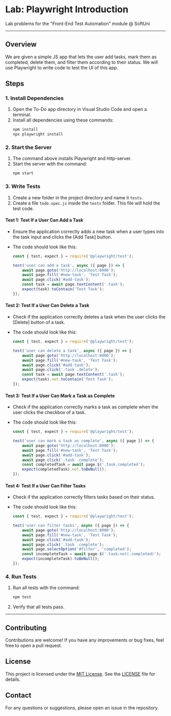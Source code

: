 # Lab: Playwright Introduction

Lab problems for the "Front-End Test Automation" module @ SoftUni

---

## Overview
We are given a simple JS app that lets the user add tasks, mark them as completed, delete them, and filter them according to their status. We will use Playwright to write code to test the UI of this app.

## Steps

### 1. Install Dependencies
1. Open the To-Do app directory in Visual Studio Code and open a terminal.
2. Install all dependencies using these commands:
    ```bash
    npm install
    npx playwright install
    ```

### 2. Start the Server
1. The command above installs Playwright and http-server.
2. Start the server with the command:
    ```bash
    npm start
    ```

### 3. Write Tests
1. Create a new folder in the project directory and name it `tests`.
2. Create a file `todo.spec.js` inside the `tests` folder. This file will hold the test code.

#### Test 1: Test If a User Can Add a Task
- Ensure the application correctly adds a new task when a user types into the task input and clicks the [Add Task] button.
- The code should look like this:

    ```javascript
    const { test, expect } = require('@playwright/test');

    test('user can add a task', async ({ page }) => {
        await page.goto('http://localhost:8000');
        await page.fill('#new-task', 'Test Task');
        await page.click('#add-task');
        const task = await page.textContent('.task');
        expect(task).toContain('Test Task');
    });
    ```

#### Test 2: Test If a User Can Delete a Task
- Check if the application correctly deletes a task when the user clicks the [Delete] button of a task.
- The code should look like this:

    ```javascript
    const { test, expect } = require('@playwright/test');

    test('user can delete a task', async ({ page }) => {
        await page.goto('http://localhost:8000');
        await page.fill('#new-task', 'Test Task');
        await page.click('#add-task');
        await page.click('.task .delete');
        const task = await page.textContent('.task');
        expect(task).not.toContain('Test Task');
    });
    ```

#### Test 3: Test If a User Can Mark a Task as Complete
- Check if the application correctly marks a task as complete when the user clicks the checkbox of a task.
- The code should look like this:

    ```javascript
    const { test, expect } = require('@playwright/test');

    test('user can mark a task as complete', async ({ page }) => {
        await page.goto('http://localhost:8000');
        await page.fill('#new-task', 'Test Task');
        await page.click('#add-task');
        await page.click('.task .complete');
        const completedTask = await page.$('.task.completed');
        expect(completedTask).not.toBeNull();
    });
    ```

#### Test 4: Test If a User Can Filter Tasks
- Check if the application correctly filters tasks based on their status.
- The code should look like this:

    ```javascript
    const { test, expect } = require('@playwright/test');

    test('user can filter tasks', async ({ page }) => {
        await page.goto('http://localhost:8000');
        await page.fill('#new-task', 'Test Task');
        await page.click('#add-task');
        await page.click('.task .complete');
        await page.selectOption('#filter', 'completed');
        const incompleteTask = await page.$('.task:not(.completed)');
        expect(incompleteTask).toBeNull();
    });
    ```

### 4. Run Tests
1. Run all tests with the command:
    ```bash
    npm test
    ```
2. Verify that all tests pass.

---

## Contributing
Contributions are welcome! If you have any improvements or bug fixes, feel free to open a pull request.

## License
This project is licensed under the [MIT License](LICENSE). See the [LICENSE](LICENSE) file for details.

## Contact
For any questions or suggestions, please open an issue in the repository.
